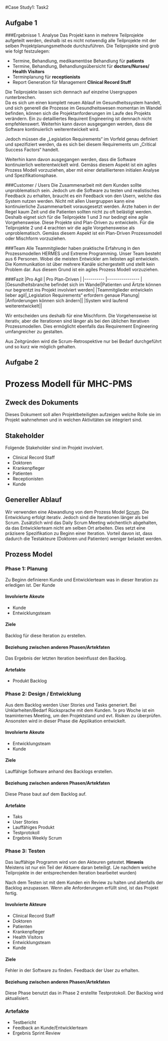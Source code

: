 #Case Study1: Task2

## Aufgabe 1

###Ergebnisse 1. Analyse
Das Projekt kann in mehrere Teilprojekte aufgeteilt werden, deshalb ist es nicht notwendig alle Teilprojekte mit der selben Projektplanungsmethode durchzuführen.
Die Teilprojekte sind grob wie folgt festzulegen:

* Termine, Behandlung, medikamentöse Behandlung für **patients**
* Termine, Behandlung, Behandlungsübersicht für **doctors/Nurses/ Health Visitors**
* Terminplanung für **receptionists**
* Report Generation für Management **Clinical Record Stuff**

Die Teilprojekte lassen sich demnach auf einzelne Usergruppen runterbrechen.  
Da es sich um einen komplett neuen Ablauf im Gesundheitssystem handelt, und sich generell die Prozesse im Gesundheitswesen momentan im Wandel befinden, können sich die Projektanforderungen im Laufe des Projekts verändern. Ein zu detailliertes Requirent Engineering ist demnach nicht empfehlenswert.
Weiterhin kann davon ausgegangen werden, dass die Software kontinuierlich weiterentwickelt wird.

Jedoch müssen die „Legislation Requirements“ 	im Vorfeld genau definiert und spezifiziert werden, da es sich bei diesem Requirements um „Critical Success Factors“ handelt.

Weiterhin kann davon ausgegangen werden, dass die Software kontinuierlich weiterentwickelt wird.
Gemäss diesem Aspekt ist ein agiles Prozess Modell vorzuziehen, aber mit einer detaillierteren initialen Analyse und Spezifikationsphase. 

###Customer / Users
Die Zusammenarbeit mit dem Kunden sollte unproblematisch sein. Jedoch um die Software zu testen und realistisches Feedback zu erhalten, braucht es ein Feedback von den Usern, welche das System nutzen werden.
Nicht mit allen Usergruppen kann eine kontinuierliche Zusammenarbeit vorausgesetzt werden.
Ärzte haben in der Regel kaum Zeit und die Patienten sollten nicht zu oft belästigt werden.
Deshalb eignet sich für die Teilprojekte 1 und 3 nur bedingt eine agile Vorgehensweise.  Diese Projekte sind Plan-Driven zu entwickeln.
Für die Teilprojekte 2 und 4 erachten wir die agile Vorgehensweise als unproblematisch.
Gemäss diesem Aspekt ist ein Plan-Driven Prozessmodell oder Mischform vorzuziehen.

###Team
Alle Teammitglieder haben praktische Erfahrung in den Prozessmodellen HERMES und Extreme Programming. Unser Team besteht aus 6 Personen. Wobei die meisten Entwickler am liebsten agil entwickeln. Die Kommunikation ist über mehrere Kanäle sichergestellt und stellt kein Problem dar. Aus diesem Grund ist ein agiles Prozess Modell vorzuziehen.

###Fazit
|Pro Agil   | Pro Plan-Driven |
|---------- |---------------- |
|Gesundheitsbranche befindet sich im Wandel|Patienten und Ärtzte können nur begrentzt ins Projekt involviert werden|
|Teammitglieder entwickeln lieber agil|„Legislation Requirements“ erfordern genaue Planung|
|Anforderungen können sich ändern||
|System wird laufend weiterentwickelt||

Wir entscheiden uns deshalb für eine Mischform. Die Vorgehensweise ist iterativ, aber die Iterationen sind länger als bei den üblichen Iterativen Prozessmodellen. Dies ermöglicht ebenfalls das Requirement Engineering umfangreicher zu gestalten.

Aus Zeitgründen wird die Scrum-Retrospektive nur bei Bedarf durchgeführt und  so kurz wie möglich gehalten. 

## Aufgabe 2

# Prozess Modell für MHC-PMS

## Zweck des Dokuments
Dieses Dokument soll allen Projektbeteiligten aufzeigen welche Rolle sie im Projekt wahrnehmen und in welchen Aktivitäten sie integriert sind.

## Stakeholder
Folgende Stakeholder sind im Projekt involviert.
- Clinical Record Staff
- Doktoren
- Krankenpfleger
- Patienten
- Receptionisten
- Kunde

## Genereller Ablauf
Wir verwenden eine Abwandlung von dem Prozess Model [Scrum](http://de.wikipedia.org/wiki/Scrum).
Die Entwicklung erfolgt iterativ. Jedoch sind die Iterationen länger als bei Scrum. Zusätzlich wird das Daily Scrum Meeting  wöchentlich abgehalten, da das Entwicklerteam nicht am selben Ort arbeiten. Dies setzt eine präzisere Spezifikation zu Beginn einer Iteration. Vorteil davon ist, dass dadurch die Testakteure (Doktoren und Patienten) weniger belastet werden.

## Prozess Model

### Phase 1: Planung
Zu Beginn definieren Kunde und Entwicklerteam was in dieser Iteration zu erledigen ist. Der Kunde 

#### Involvierte Akeute
- Kunde
- Entwicklungsteam

#### Ziele
Backlog für diese Iteration zu erstellen.

#### Beziehung zwischen anderen Phasen/Artekfaten
Das Ergebnis der letzten Iteration beeinflusst den Backlog.

#### Artefakte
- Produkt Backlog

### Phase 2: Design / Entwicklung

Aus dem Backlog werden User Stories und Tasks generiert. Bei Unklarheiten/Bedarf Rücksprache mit dem Kunden. 
1x pro Woche ist ein teaminternes Meeting, um den Projektstand und evt. Risiken zu überprüfen.
Ansonsten wird in dieser Phase die Applikation entwickelt.

#### Involvierte Akeute
- Entwicklungsteam
- Kunde 

#### Ziele
Lauffähige Software anhand des Backlogs erstellen.

#### Beziehung zwischen anderen Phasen/Artekfaten
Diese Phase baut auf dem Backlog auf.

#### Artefakte
- Taks
- User Stories
- Lauffähiges Produkt
- Testprotokoll
- Ergebnis Weekly Scrum

### Phase 3: Testen
Das lauffähige Programm wird von den Akteuren getestet. 
**Hinweis** Meistens ist nur ein Teil der Aktuere daran beteiligt. (Je nachdem welche Teilprojekte in der entsprechenden Iteration bearbeitet wurden)

Nach dem Testen ist mit dem Kunden ein Review zu halten und allenfalls der Backlog anzupassen. Wenn alle Anforderungen erfüllt sind, ist das Projekt fertig.

#### Involvierte Akteure
- Clinical Record Staff
- Doktoren
- Patienten
- Krankenpfleger
- Health Visitors
- Entwicklungsteam
- Kunde

#### Ziele
Fehler in der Software zu finden. Feedback der User zu erhalten.

#### Beziehung zwischen anderen Phasen/Artekfaten
Diese Phase benutzt das in Phase 2 erstellte Testprotokoll.
Der Backlog wird aktualisiert.

### Artefakte
- Testbericht
- Feedback an Kunde/Entwicklerteam
- Ergebnis Sprint Review
